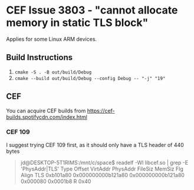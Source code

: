 # CEF Issue 3803 - "cannot allocate memory in static TLS block"
Applies for some Linux ARM devices.

## Build Instructions
1. `cmake -S . -B out/build/Debug`
2. `cmake --build out/build/Debug --config Debug -- "-j" "19"`

## CEF
You can acquire CEF builds from https://cef-builds.spotifycdn.com/index.html

### CEF 109
I suggest trying CEF 109 first, as it should only have a TLS header of 440 bytes
> jd@DESKTOP-5T1RIMS:/mnt/c/space$ readelf -Wl libcef.so | grep -E 'PhysAddr|TLS'
  Type           Offset   VirtAddr           PhysAddr           FileSiz  MemSiz   Flg Align
  TLS            0xb101a80 0x000000000b121a80 0x000000000b121a80 0x000080 0x0001b8 R   0x40
